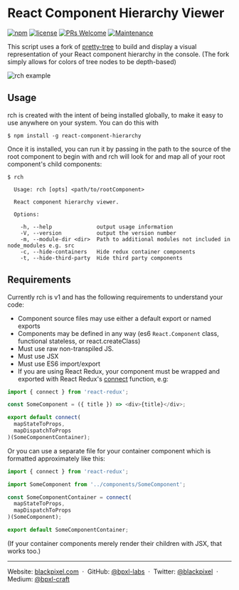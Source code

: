# React Component Hierarchy Viewer

[![npm](https://img.shields.io/npm/v/react-component-hierarchy.svg)](https://www.npmjs.com/package/react-component-hierarchy)
[![license](https://img.shields.io/github/license/bpxl-labs/react-component-hierarchy.svg)](https://opensource.org/licenses/MIT)
[![PRs Welcome](https://img.shields.io/badge/PRs-welcome-brightgreen.svg)](.github/CONTRIBUTING.md)
[![Maintenance](https://img.shields.io/maintenance/yes/2016.svg)]()

This script uses a fork of [pretty-tree](https://github.com/mafintosh/pretty-tree) to build and display a visual representation of your React component hierarchy in the console. (The fork simply allows for colors of tree nodes to be depth-based)

![rch example](http://i.imgur.com/RbwB4PY.png)

## Usage

rch is created with the intent of being installed globally, to make it easy to use anywhere on your system. You can do this with

    $ npm install -g react-component-hierarchy

Once it is installed, you can run it by passing in the path to the source of the root component to begin with and rch will look for and map all of your root component's child components:

```
$ rch

  Usage: rch [opts] <path/to/rootComponent>

  React component hierarchy viewer.

  Options:

    -h, --help              output usage information
    -V, --version           output the version number
    -m, --module-dir <dir>  Path to additional modules not included in node_modules e.g. src
    -c, --hide-containers   Hide redux container components
    -t, --hide-third-party  Hide third party components
```

## Requirements

Currently rch is v1 and has the following requirements to understand your code:

- Component source files may use either a default export or named exports
- Components may be defined in any way (es6 `React.Component` class, functional stateless, or react.createClass)
- Must use raw non-transpiled JS.
- Must use JSX
- Must use ES6 import/export
- If you are using React Redux, your component must be wrapped and exported with React Redux's [connect](https://github.com/reactjs/react-redux/blob/master/docs/api.md#connectmapstatetoprops-mapdispatchtoprops-mergeprops-options) function, e.g:

```js
import { connect } from 'react-redux';

const SomeComponent = ({ title }) => <div>{title}</div>;

export default connect(
  mapStateToProps,
  mapDispatchToProps
)(SomeComponentContainer);
```

Or you can use a separate file for your container component which is formatted approximately like this:

```js
import { connect } from 'react-redux';

import SomeComponent from '../components/SomeComponent';

const SomeComponentContainer = connect(
  mapStateToProps,
  mapDispatchToProps
)(SomeComponent);

export default SomeComponentContainer;
```

(If your container components merely render their children with JSX, that works too.)

---

Website: [blackpixel.com](https://blackpixel.com) &nbsp;&middot;&nbsp;
GitHub: [@bpxl-labs](https://github.com/bpxl-labs/) &nbsp;&middot;&nbsp;
Twitter: [@blackpixel](https://twitter.com/blackpixel) &nbsp;&middot;&nbsp;
Medium: [@bpxl-craft](https://medium.com/bpxl-craft)
